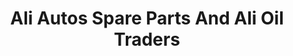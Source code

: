 ---
title: "Ali Autos Spare Parts And Ali Oil Traders"
url: /karachi/ali-autos-spare-parts-and-ali-oil-traders/
shop: shop
---